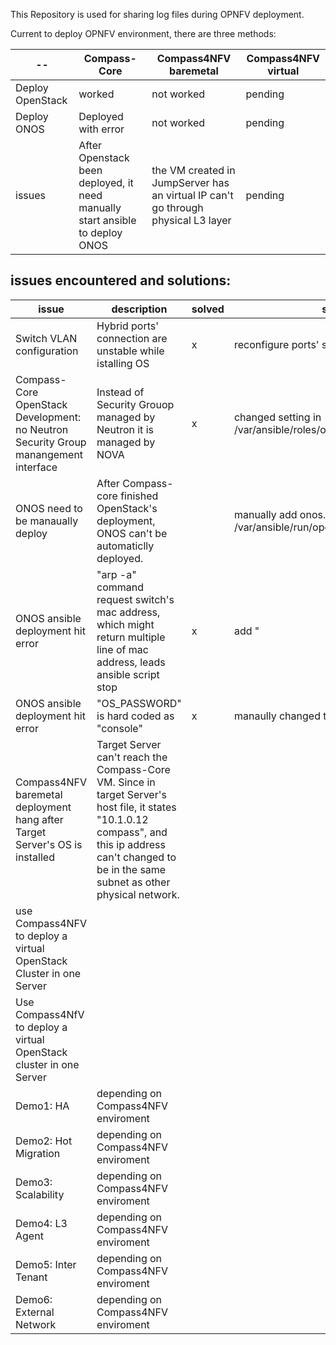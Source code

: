 This Repository is used for sharing log files during OPNFV deployment.

Current to deploy OPNFV environment, there are three methods:


-- | Compass-Core | Compass4NFV baremetal | Compass4NFV virtual
-- | -------------| --------------------- | -------------------
Deploy OpenStack  | worked | not worked | pending
Deploy ONOS | Deployed with error | not worked | pending
issues | After Openstack been deployed, it need manually start ansible to deploy ONOS | the VM created in JumpServer has an virtual IP can't go through physical L3 layer | pending


issues encountered and solutions: 
-------------------

issue | description | solved | solution
----- | ----------- | ------ | ---------
Switch VLAN configuration | Hybrid ports' connection are unstable while istalling OS | x | reconfigure ports' setting
Compass-Core OpenStack Development: no Neutron Security Group manangement interface | Instead of Security Grouop managed by Neutron it is managed by NOVA | x | changed setting in /var/ansible/roles/onos_cluster/group_vars/all
ONOS need to be manaually deploy | After Compass-core finished OpenStack's deployment, ONOS can't be automaticlly deployed. | | manually add onos.yml file at /var/ansible/run/openstack-xxxxx/
ONOS ansible deployment hit error | "arp -a" command request switch's mac address, which might return multiple line of mac address, leads ansible script stop | x | add "| tail -1" at the end of the commnad
ONOS ansible deployment hit error | "OS_PASSWORD" is hard coded as "console" | x | manaully changed to "admin"
Compass4NFV baremetal deployment hang after Target Server's OS is installed | Target Server can't reach the Compass-Core VM. Since in target Server's host file, it states "10.1.0.12 compass", and this ip address can't changed to be in the same subnet as other physical network. | | | 
use Compass4NFV to deploy a virtual OpenStack Cluster in one Server | | | 
Use Compass4NfV to deploy a virtual OpenStack cluster in one Server | | | 
Demo1: HA | depending on Compass4NFV enviroment| | 
Demo2: Hot Migration | depending on Compass4NFV enviroment | |
Demo3: Scalability | depending on Compass4NFV enviroment | |
Demo4: L3 Agent | depending on Compass4NFV enviroment | |
Demo5: Inter Tenant | depending on Compass4NFV enviroment | |
Demo6: External Network | depending on Compass4NFV enviroment | |

